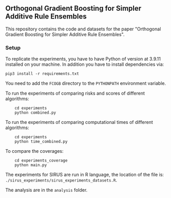 ## Orthogonal Gradient Boosting for Simpler Additive Rule Ensembles

This repository contains the code and datasets for the paper "Orthogonal Gradient Boosting for Simpler Additive Rule Ensembles".

### Setup
To replicate the experiments, you have to have Python of version at 3.9.11 installed on your machine. In addition you have to install dependencies via:

```
pip3 install -r requirements.txt
```

You need to add the ```FCOGB``` directory to the ```PYTHONPATH``` environment variable.

To run the experiments of comparing risks and scores of different algorithms: 

```
    cd experiments
    python combined.py
```

To run the experiments of comparing computational times of different algorithms: 

```
    cd experiments
    python time_combined.py
```

To compare the coverages: 

```
    cd experiments_coverage
    python main.py
```

The experiments for SIRUS are run in R language, the location of the file is: ```./sirus_experiments/sirus_experiments_datasets.R```.

The analysis are in the ```analysis``` folder.


